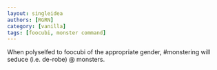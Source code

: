 ```yaml
---
layout: singleidea
authors: [RGRN]
category: [vanilla]
tags: [foocubi, monster command]
---
```

When polyselfed to foocubi of the appropriate gender, #monstering will seduce (i.e. de-robe) @ monsters.
